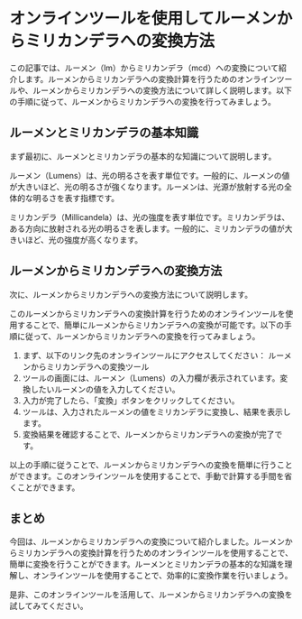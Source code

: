 オンラインツールを使用してルーメンからミリカンデラへの変換方法
===============================

この記事では、ルーメン（lm）からミリカンデラ（mcd）への変換について紹介します。ルーメンからミリカンデラへの変換計算を行うためのオンラインツールや、ルーメンからミリカンデラへの変換方法について詳しく説明します。以下の手順に従って、ルーメンからミリカンデラへの変換を行ってみましょう。

ルーメンとミリカンデラの基本知識
----------------

まず最初に、ルーメンとミリカンデラの基本的な知識について説明します。

ルーメン（Lumens）は、光の明るさを表す単位です。一般的に、ルーメンの値が大きいほど、光の明るさが強くなります。ルーメンは、光源が放射する光の全体的な明るさを表す指標です。

ミリカンデラ（Millicandela）は、光の強度を表す単位です。ミリカンデラは、ある方向に放射される光の明るさを表します。一般的に、ミリカンデラの値が大きいほど、光の強度が高くなります。

ルーメンからミリカンデラへの変換方法
------------------

次に、ルーメンからミリカンデラへの変換方法について説明します。

このルーメンからミリカンデラへの変換計算を行うためのオンラインツールを使用することで、簡単にルーメンからミリカンデラへの変換が可能です。以下の手順に従って、ルーメンからミリカンデラへの変換を行ってみましょう。

1. まず、以下のリンク先のオンラインツールにアクセスしてください： ルーメンからミリカンデラへの変換ツール
2. ツールの画面には、ルーメン（Lumens）の入力欄が表示されています。変換したいルーメンの値を入力してください。
3. 入力が完了したら、「変換」ボタンをクリックしてください。
4. ツールは、入力されたルーメンの値をミリカンデラに変換し、結果を表示します。
5. 変換結果を確認することで、ルーメンからミリカンデラへの変換が完了です。

以上の手順に従うことで、ルーメンからミリカンデラへの変換を簡単に行うことができます。このオンラインツールを使用することで、手動で計算する手間を省くことができます。

まとめ
---

今回は、ルーメンからミリカンデラへの変換について紹介しました。ルーメンからミリカンデラへの変換計算を行うためのオンラインツールを使用することで、簡単に変換を行うことができます。ルーメンとミリカンデラの基本的な知識を理解し、オンラインツールを使用することで、効率的に変換作業を行いましょう。

是非、このオンラインツールを活用して、ルーメンからミリカンデラへの変換を試してみてください。